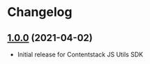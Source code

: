 # Changelog

## [1.0.0](https://github.com/contentstack//contentstack-utils-javascript/tree/v1.0.0) (2021-04-02)
  - Initial release for Contentstack JS Utils SDK
